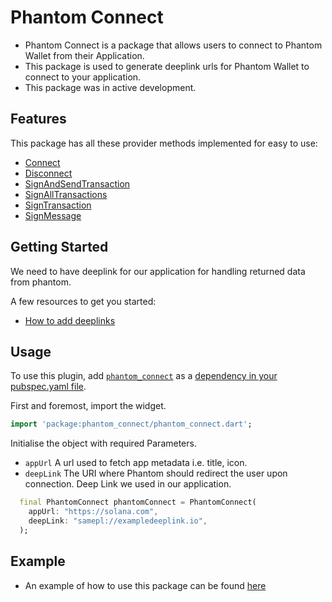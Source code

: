 # Phantom Connect

- Phantom Connect is a package that allows users to connect to Phantom Wallet from their Application.
- This package is used to generate deeplink urls for Phantom Wallet to connect to your application.
- This package was in active development.

## Features

This package has all these provider methods implemented for easy to use:

- [Connect](https://docs.phantom.app/integrating/deeplinks-ios-and-android/provider-methods/connect)
- [Disconnect](https://docs.phantom.app/integrating/deeplinks-ios-and-android/provider-methods/disconnect)
- [SignAndSendTransaction](https://docs.phantom.app/integrating/deeplinks-ios-and-android/provider-methods/signandsendtransaction)
- [SignAllTransactions](https://docs.phantom.app/integrating/deeplinks-ios-and-android/provider-methods/signalltransactions)
- [SignTransaction](https://docs.phantom.app/integrating/deeplinks-ios-and-android/provider-methods/signtransaction)
- [SignMessage](https://docs.phantom.app/integrating/deeplinks-ios-and-android/provider-methods/signmessage)

## Getting Started

We need to have deeplink for our application for handling returned data from phantom.

A few resources to get you started:

- [How to add deeplinks](https://docs.flutter.dev/development/ui/navigation/deep-linking)

## Usage

To use this plugin, add [`phantom_connect`](https://pub.dev/packages/phantom_connect) as a [dependency in your pubspec.yaml file](https://flutter.io/platform-plugins/).

First and foremost, import the widget.

```dart
import 'package:phantom_connect/phantom_connect.dart';
```

Initialise the object with required Parameters.

- `appUrl` A url used to fetch app metadata i.e. title, icon.
- `deepLink` The URI where Phantom should redirect the user upon connection. Deep Link we used in our application.

```dart
  final PhantomConnect phantomConnect = PhantomConnect(
    appUrl: "https://solana.com", 
    deepLink: "samepl://exampledeeplink.io",
  );
```

## Example

- An example of how to use this package can be found [here](https://github.com/StrawHatXYZ/phantom_connect)
